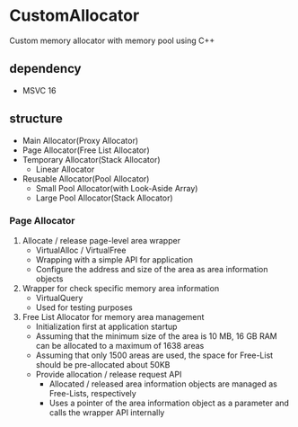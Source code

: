 # CustomAllocator

Custom memory allocator with memory pool using C++

## dependency

* MSVC 16

## structure

* Main Allocator(Proxy Allocator)
* Page Allocator(Free List Allocator)
* Temporary Allocator(Stack Allocator)
  * Linear Allocator
* Reusable Allocator(Pool Allocator)
  * Small Pool Allocator(with Look-Aside Array)
  * Large Pool Allocator(Stack Allocator)

### Page Allocator

1. Allocate / release page-level area wrapper
   * VirtualAlloc / VirtualFree
   * Wrapping with a simple API for application
   * Configure the address and size of the area as area information objects
2. Wrapper for check specific memory area information
   * VirtualQuery
   * Used for testing purposes
3. Free List Allocator for memory area management
   * Initialization first at application startup
   * Assuming that the minimum size of the area is 10 MB, 16 GB RAM can be allocated to a maximum of 1638 areas
   * Assuming that only 1500 areas are used, the space for Free-List should be pre-allocated about 50KB
   * Provide allocation / release request API
     * Allocated / released area information objects are managed as Free-Lists, respectively
     * Uses a pointer of the area information object as a parameter and calls the wrapper API internally

